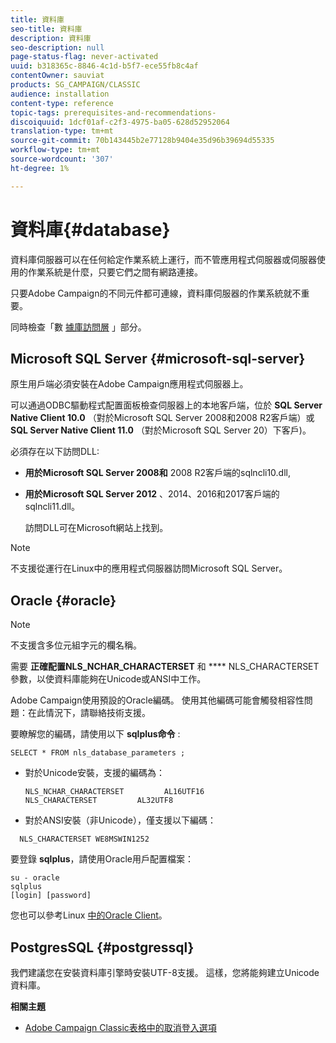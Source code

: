 ```yaml
---
title: 資料庫
seo-title: 資料庫
description: 資料庫
seo-description: null
page-status-flag: never-activated
uuid: b318365c-8846-4c1d-b5f7-ece55fb8c4af
contentOwner: sauviat
products: SG_CAMPAIGN/CLASSIC
audience: installation
content-type: reference
topic-tags: prerequisites-and-recommendations-
discoiquuid: 1dcf01af-c2f3-4975-ba05-628d52952064
translation-type: tm+mt
source-git-commit: 70b143445b2e77128b9404e35d96b39694d55335
workflow-type: tm+mt
source-wordcount: '307'
ht-degree: 1%

---
```



# 資料庫{#database}

資料庫伺服器可以在任何給定作業系統上運行，而不管應用程式伺服器或伺服器使用的作業系統是什麼，只要它們之間有網路連接。

只要Adobe Campaign的不同元件都可連線，資料庫伺服器的作業系統就不重要。

同時檢查「數 [據庫訪問層](../../installation/using/prerequisites-of-campaign-installation-in-linux.md#database-access-layers) 」部分。

## Microsoft SQL Server {#microsoft-sql-server}

原生用戶端必須安裝在Adobe Campaign應用程式伺服器上。

可以通過ODBC驅動程式配置面板檢查伺服器上的本地客戶端，位於 **SQL Server Native Client 10.0** （對於Microsoft SQL Server 2008和2008 R2客戶端）或 **SQL Server Native Client 11.0** （對於Microsoft SQL Server 20）下客戶)。

必須存在以下訪問DLL:

* **用於Microsoft SQL Server 2008和** 2008 R2客戶端的sqlncli10.dll,
* **用於Microsoft SQL Server 2012** 、2014、2016和2017客戶端的sqlncli11.dll。

   訪問DLL可在Microsoft網站上找到。

>[!NOTE]
>
>不支援從運行在Linux中的應用程式伺服器訪問Microsoft SQL Server。

## Oracle {#oracle}

>[!NOTE]
>
>不支援含多位元組字元的欄名稱。

需要 **正確配置NLS_NCHAR_CHARACTERSET** 和 **** NLS_CHARACTERSET參數，以使資料庫能夠在Unicode或ANSI中工作。

Adobe Campaign使用預設的Oracle編碼。 使用其他編碼可能會觸發相容性問題：在此情況下，請聯絡技術支援。

要瞭解您的編碼，請使用以下 **sqlplus命令** :

```
SELECT * FROM nls_database_parameters ;
```

* 對於Unicode安裝，支援的編碼為：

   ```
   NLS_NCHAR_CHARACTERSET         AL16UTF16
   NLS_CHARACTERSET         AL32UTF8
   ```

* 對於ANSI安裝（非Unicode），僅支援以下編碼：

```
  NLS_CHARACTERSET WE8MSWIN1252
```

要登錄 **sqlplus**，請使用Oracle用戶配置檔案：

```
su - oracle 
sqlplus 
[login] [password]
```

您也可以參考Linux [中的Oracle Client](../../installation/using/installing-packages-with-linux.md#oracle-client-in-linux)。

## PostgresSQL {#postgressql}

我們建議您在安裝資料庫引擎時安裝UTF-8支援。 這樣，您將能夠建立Unicode資料庫。

**相關主題**

* [Adobe Campaign Classic表格中的取消登入選項](https://helpx.adobe.com/campaign/kb/unlogged-tables-classic.html)